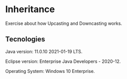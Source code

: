 # Inheritance
Exercise about how Upcasting and Downcasting works.

Tecnologies
-------------------------------------
Java version: 11.0.10 2021-01-19 LTS.

Eclipse version: Enterprise Java Developers - 2020-12.

Operating System: Windows 10 Enterprise. 
